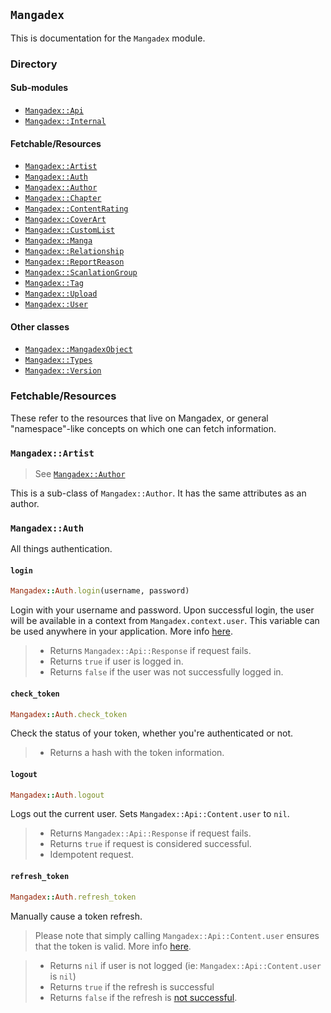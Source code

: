 ## `Mangadex`

This is documentation for the `Mangadex` module.

### Directory

#### Sub-modules

- [`Mangadex::Api`](#)
- [`Mangadex::Internal`](#)

#### Fetchable/Resources

- [`Mangadex::Artist`](#)
- [`Mangadex::Auth`](#mangadexauth)
- [`Mangadex::Author`](#)
- [`Mangadex::Chapter`](#)
- [`Mangadex::ContentRating`](#)
- [`Mangadex::CoverArt`](#)
- [`Mangadex::CustomList`](#)
- [`Mangadex::Manga`](#)
- [`Mangadex::Relationship`](#)
- [`Mangadex::ReportReason`](#)
- [`Mangadex::ScanlationGroup`](#)
- [`Mangadex::Tag`](#)
- [`Mangadex::Upload`](#)
- [`Mangadex::User`](#)

#### Other classes

- [`Mangadex::MangadexObject`](#)
- [`Mangadex::Types`](#)
- [`Mangadex::Version`](#)

### Fetchable/Resources

These refer to the resources that live on Mangadex, or general "namespace"-like
concepts on which one can fetch information.

### `Mangadex::Artist`

> See [`Mangadex::Author`](#)

This is a sub-class of `Mangadex::Author`. It has the same attributes as an author.

### `Mangadex::Auth`

All things authentication.

#### `login`

```ruby
Mangadex::Auth.login(username, password)
```

Login with your username and password. Upon successful login, the user will be available in a context from
`Mangadex.context.user`. This variable can be used anywhere in your application. More info [here](#).

> - Returns `Mangadex::Api::Response` if request fails.
> - Returns `true` if user is logged in.
> - Returns `false` if the user was not successfully logged in.

#### `check_token`

```ruby
Mangadex::Auth.check_token
```

Check the status of your token, whether you're authenticated or not.

> - Returns a hash with the token information.

#### `logout`

```ruby
Mangadex::Auth.logout
```

Logs out the current user. Sets `Mangadex::Api::Content.user` to `nil`.

> - Returns `Mangadex::Api::Response` if request fails.
> - Returns `true` if request is considered successful.
> - Idempotent request.

#### `refresh_token`

```ruby
Mangadex::Auth.refresh_token
```

Manually cause a token refresh.

> Please note that simply calling `Mangadex::Api::Content.user` ensures that the token is valid. More info [here](#).

> - Returns `nil` if user is not logged (ie: `Mangadex::Api::Content.user` is `nil`)
> - Returns `true` if the refresh is successful
> - Returns `false` if the refresh is [not successful](#).
